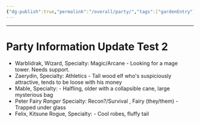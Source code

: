 ```yaml
---
{"dg-publish":true,"permalink":"/overall/party/","tags":["gardenEntry"],"created":"2025-01-26T13:18:37.385-05:00","updated":"2025-01-26T21:32:17.818-05:00"}
---
```


---
# Party Information Update Test 2
- Warblidrak, Wizard, Specialty: Magic/Arcane - Looking for a mage tower.  Needs support.
- Zaerydin, Specialty: Athletics - Tall wood elf who's suspiciously attractive, tends to be loose with his money
- Mable, Specialty: - Halfling, older with a collapsible cane, large mysterious bag
- Peter Fairy *Ranger* Specialty: Recon?/Survival , Fairy (they/them) - Trapped under glass
- Felix, Kitsune Rogue, Specialty:  - Cool robes, fluffy tail